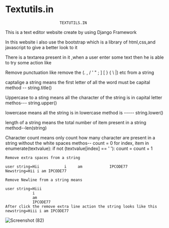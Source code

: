 # Textutils.in
							TEXTUTILS.IN
This is a text editor website create by using Django Framework

In this website i also use the bootstrap which is a library of html,css,and javascript to give a better look to it

There is a textarea present in it ,when a user enter some text then he is able to try some action like

Remove punctuation like remove the (. , / ' " ; ] [ } { \ |) etc from a string

  captalige a string means the first letter of all the word must be capital method -- string.title()
  
  Uppercase to a sting means all the character of the string is in capital letter methos--- string.upper()
  
  lowercase means all the string is in lowercase method is ----- string.lower()
  
  length of a string means the total number of item present in a string method--len(string)
  
  Character count means only count how many character are present in a string without the white spaces methos-- 
              count = 0
        for index, item in enumerate(textvalue):
            if not (textvalue[index] == ' '):
                count = count + 1
				
	Remove extra spaces from a string
	
	user string=Hii           i     am            IPCODE77         
	Newstring=Hii i am IPCODE77
	
	Remove Newline from a string means
	
	user string=Hiii
				i
				am
				IPCODE77
	After click the remove extra line action the string looks like this newstring=Hiii i am IPCODE77			
	
  ![Screenshot (82)](https://user-images.githubusercontent.com/89587666/184400176-9ea251ae-946e-4e3c-a617-75b3725723fd.png)
